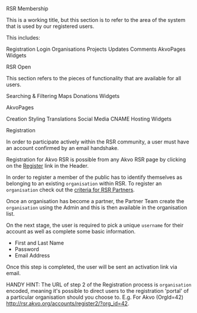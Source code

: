 RSR Membership

This is a working title, but this section is to refer to the area of the system that is used by our registered users.

This includes:

Registration
Login
Organisations
Projects
Updates
Comments
AkvoPages
Widgets


RSR Open

This section refers to the pieces of functionality that are available for all users.

Searching & Filtering
Maps
Donations
Widgets


AkvoPages

Creation
Styling
Translations
Social Media
CNAME Hosting
Widgets



Registration

In order to participate actively within the RSR community, a user must have an account confirmed by an email handshake.

Registration for Akvo RSR is possible from any Akvo RSR page by clicking on the [Register](http://rsr.akvo.org/accounts/register1/) link in the Header.

In order to register a member of the public has to identify themselves as belonging to an existing ``organisation`` within RSR. To register an ``organisation`` check out the [criteria for RSR Partners](http://akvo.org/criteria-roles-and-procedures-for-akvo-partners/).

Once an organisation has become a partner, the Partner Team create the ``organisation`` using the Admin and this is then available in the organisation list.

On the next stage, the user is required to pick a unique ``username`` for their account as well as complete some basic information.

- First and Last Name
- Password
- Email Address

Once this step is completed, the user will be sent an activation link via email.

HANDY HINT: The URL of step 2 of the Registration process is ``organisation`` encoded, meaning it's possible to direct users to the registration 'portal' of a particular organisation should you choose to. E.g. For Akvo (OrgId=42) http://rsr.akvo.org/accounts/register2/?org_id=42.

